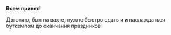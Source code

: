 **Всем привет!** 

Догоняю, был на вахте, нужно быстро сдать и и наслаждаться буткемпом до оканчания праздников

